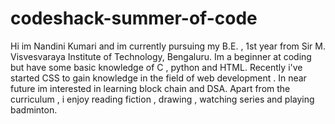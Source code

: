 # codeshack-summer-of-code
Hi im Nandini Kumari and im currently pursuing my B.E. , 1st year from Sir M. Visvesvaraya Institute of Technology, Bengaluru.
Im a beginner at coding but have some basic knowledge of C , python and HTML.
Recently i've started CSS to gain knowledge in the field of web development .
In near future im interested in learning block chain and DSA.
Apart from the curriculum , i enjoy reading fiction , drawing , watching series and playing badminton.
